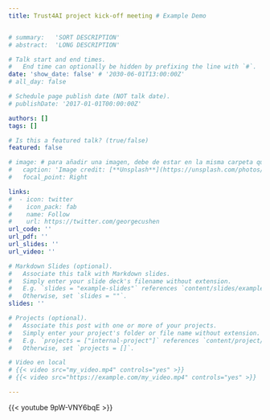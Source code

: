 ```yaml
---
title: Trust4AI project kick-off meeting # Example Demo


# summary:   'SORT DESCRIPTION'
# abstract:  'LONG DESCRIPTION'

# Talk start and end times.
#   End time can optionally be hidden by prefixing the line with `#`.
date: 'show_date: false' # '2030-06-01T13:00:00Z'
# all_day: false

# Schedule page publish date (NOT talk date).
# publishDate: '2017-01-01T00:00:00Z'

authors: []
tags: []

# Is this a featured talk? (true/false)
featured: false

# image: # para añadir una imagen, debe de estar en la misma carpeta que este archivo y debe de llamarse featured.*
#   caption: 'Image credit: [**Unsplash**](https://unsplash.com/photos/bzdhc5b3Bxs)'
#   focal_point: Right

links:
#  - icon: twitter
#    icon_pack: fab
#    name: Follow
#    url: https://twitter.com/georgecushen
url_code: ''
url_pdf: ''
url_slides: ''
url_video: ''

# Markdown Slides (optional).
#   Associate this talk with Markdown slides.
#   Simply enter your slide deck's filename without extension.
#   E.g. `slides = "example-slides"` references `content/slides/example-slides.md`.
#   Otherwise, set `slides = ""`.
slides: ''

# Projects (optional).
#   Associate this post with one or more of your projects.
#   Simply enter your project's folder or file name without extension.
#   E.g. `projects = ["internal-project"]` references `content/project/deep-learning/index.md`.
#   Otherwise, set `projects = []`.

# Video en local
# {{< video src="my_video.mp4" controls="yes" >}}
# {{< video src="https://example.com/my_video.mp4" controls="yes" >}}

---
```




{{< youtube 9pW-VNY6bqE >}}  

